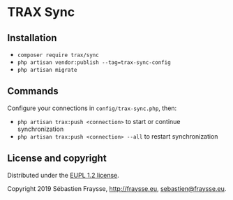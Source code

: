 TRAX Sync
=========

## Installation

- `composer require trax/sync`
- `php artisan vendor:publish --tag=trax-sync-config`
- `php artisan migrate`


## Commands

Configure your connections in `config/trax-sync.php`, then:

- `php artisan trax:push <connection>` to start or continue synchronization
- `php artisan trax:push <connection> --all` to restart synchronization


## License and copyright

Distributed under the [EUPL 1.2 license](https://eupl.eu/1.2/en/).

Copyright 2019 Sébastien Fraysse, http://fraysse.eu, <sebastien@fraysse.eu>.




